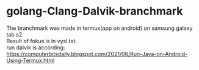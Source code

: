 # golang-Clang-Dalvik-branchmark
The branchmark was made in termux(app on android) on samsung galaxy tab s2. <br> 
Result of fokus is in vysl.txt.<br>
run dalvik is according: https://computerbitsdaily.blogspot.com/2021/06/Run-Java-on-Android-Using-Termux.html
